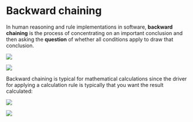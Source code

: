 # Backward chaining

In human reasoning and rule implementations in software, **backward chaining** is the process of concentrating on an important conclusion and then asking the **question** of whether all conditions apply to draw that conclusion.

![](/api/Authoring/Reasoning/assets/a7c63d5b-e9a3-4524-844b-28cf745781c5.png)

![](/api/Authoring/Reasoning/assets/98cd3eb4-4a2a-4426-b8ae-b5f274eefa18.png)

Backward chaining is typical for mathematical calculations since the driver for applying a calculation rule is typically that you want the result calculated:

![](/api/Authoring/Reasoning/assets/37923cbf-58ee-4147-9e92-3220c1a9a71c.png)

![](/api/Authoring/Reasoning/assets/59eb040f-ac45-40e9-9215-f3db48eb6329.png)

 